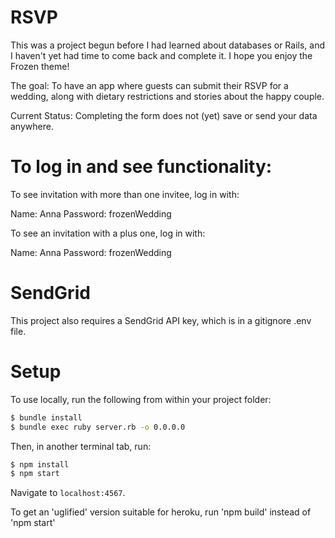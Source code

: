 # RSVP

This was a project begun before I had learned about databases or Rails, and I haven't yet had time to come back and complete it.  I hope you enjoy the Frozen theme!

The goal:
To have an app where guests can submit their RSVP for a wedding, along with dietary restrictions and stories about the happy couple.

Current Status:
Completing the form does not (yet) save or send your data anywhere.

# To log in and see functionality:
To see invitation with more than one invitee, log in with:

Name: Anna
Password: frozenWedding

To see an invitation with a plus one, log in with:

Name: Anna
Password: frozenWedding

# SendGrid

This project also requires a SendGrid API key, which is in a gitignore .env file.

# Setup

To use locally, run the following from within your project folder:

```sh
$ bundle install
$ bundle exec ruby server.rb -o 0.0.0.0
```

Then, in another terminal tab, run:

```sh
$ npm install
$ npm start
```

Navigate to `localhost:4567`.

To get an 'uglified' version suitable for heroku, run 'npm build' instead of 'npm start'
